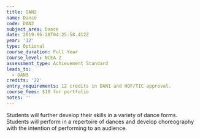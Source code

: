 ```yaml
---
title: DAN2
name: Dance
code: DAN2
subject_area: Dance
date: 2019-06-28T04:25:58.412Z
year: '12'
type: Optional
course_duration: Full Year
course_level: NCEA 2
assessment_type: Achievement Standard
leads_to:
  - DAN3
credits: '22'
entry_requirements: 12 credits in DAN1 and HOF/TIC approval.
course_fees: $10 for portfolio
notes: ''
---
```

Students will further develop their skills in a variety of dance forms. Students will perform in a repertoire of dances and develop choreography with the intention of performing to an audience.
